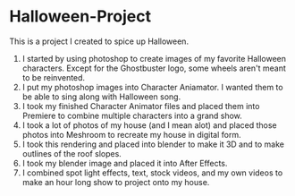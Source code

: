 # Halloween-Project
This is a project I created to spice up Halloween.
1. I started by using photoshop to create images of my favorite Halloween characters. Except for the Ghostbuster logo, some wheels aren't meant to be reinvented.
2. I put my photoshop images into Character Aniamator. I wanted them to be able to sing along with Halloween song.
3. I took my finished Character Animator files and placed them into Premiere to combine multiple characters into a grand show.
4. I took a lot of photos of my house (and I mean alot) and placed those photos into Meshroom to recreate my house in digital form. 
5. I took this rendering and placed into blender to make it 3D and to make outlines of the roof slopes.
6. I took my blender image and placed it into After Effects. 
7. I combined spot light effects, text, stock videos, and my own videos to make an hour long show to project onto my house.
